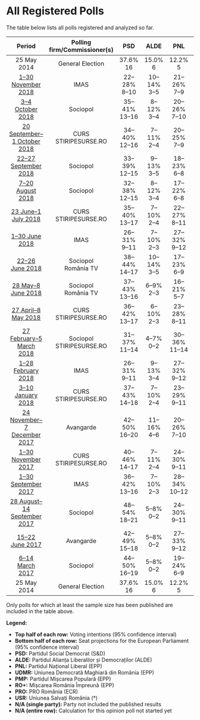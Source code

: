# All Registered Polls

The table below lists all polls registered and analyzed so far.

| Period     | Polling firm/Commissioner(s) | PSD | ALDE | PNL | UDMR | PMP | RO+ | PRO | USR |
|:----------:|:----------------------------:|:--:|:--:|:--:|:--:|:--:|:--:|:--:|:--:|
| 25 May 2014 | General Election | 37.6% <br> 16 | 15.0% <br> 6 | 12.2% <br> 5 | 6.3% <br> 2 | 6.2% <br> 2 | 0.0% <br> 0 | 0.0% <br> 0 | 0.0% <br> 0 |
| [1–30 November 2018](2018-11-30-IMAS.html) | IMAS | 22–28% <br> 8–10 | 10–14% <br> 3–5 | 21–26% <br> 7–9 | 5–7% <br> 0–2 | 1–3% <br> 0 | 7–10% <br> 2–3 | N/A <br> N/A | 13–17% <br> 4–6 |
| [3–4 October 2018](2018-10-04-Sociopol.html) | Sociopol | 35–41% <br> 13–16 | 8–12% <br> 3–4 | 20–26% <br> 7–10 | 3–6% <br> 0–2 | 1–2% <br> 0 | 4–7% <br> 0–2 | 4–7% <br> 0–2 | 5–8% <br> 0–3 |
| [20 September–1 October 2018](2018-10-01-CURS.html) | CURS <br> STIRIPESURSE.RO | 34–40% <br> 12–16 | 7–11% <br> 2–4 | 20–25% <br> 7–9 | 4–6% <br> 0–2 | 4–6% <br> 0–2 | 4–6% <br> 0–2 | 5–8% <br> 0–2 | 6–10% <br> 2–3 |
| [22–27 September 2018](2018-09-27-Sociopol.html) | Sociopol | 33–39% <br> 12–15 | 9–13% <br> 3–5 | 18–23% <br> 6–8 | 3–5% <br> 0–2 | 1–3% <br> 0 | 6–10% <br> 2–3 | 6–9% <br> 2–3 | 3–5% <br> 0–2 |
| [7–20 August 2018](2018-08-20-Sociopol.html) | Sociopol | 32–38% <br> 12–15 | 8–12% <br> 3–4 | 17–22% <br> 6–8 | 3–5% <br> 0–2 | 2–4% <br> 0 | 11–15% <br> 4–6 | 2–4% <br> 0 | 6–10% <br> 2–3 |
| [23 June–1 July 2018](2018-07-01-CURS.html) | CURS <br> STIRIPESURSE.RO | 35–40% <br> 13–17 | 7–10% <br> 2–4 | 22–27% <br> 8–11 | 4–7% <br> 0–2 | 3–5% <br> 0–2 | 4–7% <br> 0–2 | 4–7% <br> 0–2 | 6–9% <br> 2–3 |
| [1–30 June 2018](2018-06-30-IMAS.html) | IMAS | 26–31% <br> 9–11 | 7–10% <br> 2–3 | 27–32% <br> 9–12 | 4–6% <br> 0–2 | 2–4% <br> 0 | 7–10% <br> 2–3 | N/A <br> N/A | 10–13% <br> 3–5 |
| [22–26 June 2018](2018-06-26-Sociopol.html) | Sociopol <br> România TV | 38–44% <br> 14–17 | 10–14% <br> 3–5 | 17–23% <br> 6–9 | 3–6% <br> 0–2 | 1–2% <br> 0 | 6–9% <br> 2–3 | 4–7% <br> 0–2 | 6–9% <br> 2–3 |
| [28 May–8 June 2018](2018-06-08-Sociopol.html) | Sociopol <br> România TV | 37–43% <br> 13–16 | 6–9% <br> 2–3 | 16–21% <br> 5–7 | 4–7% <br> 0–2 | 1–2% <br> 0 | 6–10% <br> 2–3 | 2–4% <br> 0 | 7–11% <br> 2–4 |
| [27 April–8 May 2018](2018-05-08-CURS.html) | CURS <br> STIRIPESURSE.RO | 36–42% <br> 13–17 | 6–10% <br> 2–3 | 23–28% <br> 8–11 | 5–8% <br> 0–3 | 4–6% <br> 0–2 | 2–4% <br> 0 | 2–4% <br> 0 | 5–8% <br> 0–3 |
| [27 February–5 March 2018](2018-03-05-Sociopol.html) | Sociopol <br> STIRIPESURSE.RO | 31–37% <br> 11–14 | 4–7% <br> 0–2 | 30–36% <br> 11–14 | 5–8% <br> 0–2 | 4–7% <br> 0–2 | N/A <br> N/A | N/A <br> N/A | 10–14% <br> 3–5 |
| [1–28 February 2018](2018-02-28-IMAS.html) | IMAS | 26–31% <br> 9–11 | 9–13% <br> 3–4 | 27–32% <br> 9–12 | 5–8% <br> 0–2 | 3–6% <br> 0–2 | N/A <br> N/A | N/A <br> N/A | 9–13% <br> 3–4 |
| [3–10 January 2018](2018-01-10-CURS.html) | CURS <br> STIRIPESURSE.RO | 37–43% <br> 14–18 | 7–10% <br> 2–4 | 23–29% <br> 9–11 | 5–7% <br> 0–2 | 4–6% <br> 0–2 | 1–3% <br> 0 | 1–3% <br> 0 | 4–6% <br> 0–2 |
| [24 November–7 December 2017](2017-12-07-Avangarde.html) | Avangarde | 42–50% <br> 16–20 | 11–16% <br> 4–6 | 20–26% <br> 7–10 | 4–7% <br> 0–2 | 3–6% <br> 0–2 | N/A <br> N/A | N/A <br> N/A | 4–7% <br> 0–2 |
| [1–30 November 2017](2017-11-30-CURS.html) | CURS <br> STIRIPESURSE.RO | 40–46% <br> 14–17 | 7–11% <br> 2–4 | 24–30% <br> 9–11 | 5–8% <br> 0–2 | 5–8% <br> 0–2 | N/A <br> N/A | N/A <br> N/A | 4–6% <br> 0–2 |
| [1–30 September 2017](2017-09-30-IMAS.html) | IMAS | 36–42% <br> 13–16 | 7–10% <br> 2–3 | 28–34% <br> 10–12 | 4–7% <br> 0–2 | 2–4% <br> 0 | N/A <br> N/A | N/A <br> N/A | 5–9% <br> 2–3 |
| [28 August–14 September 2017](2017-09-14-Sociopol.html) | Sociopol | 48–54% <br> 18–21 | 5–8% <br> 0–2 | 24–30% <br> 9–11 | 3–5% <br> 0–2 | 2–4% <br> 0 | N/A <br> N/A | N/A <br> N/A | 6–9% <br> 2–3 |
| [15–22 June 2017](2017-06-22-Avangarde.html) | Avangarde | 42–49% <br> 15–18 | 5–8% <br> 0–2 | 27–33% <br> 9–12 | 2–4% <br> 0 | 4–7% <br> 0–2 | N/A <br> N/A | N/A <br> N/A | 7–11% <br> 2–4 |
| [6–14 March 2017](2017-03-14-Sociopol.html) | Sociopol | 44–50% <br> 16–19 | 5–8% <br> 0–2 | 19–24% <br> 6–9 | 4–6% <br> 0–2 | 2–4% <br> 0 | N/A <br> N/A | N/A <br> N/A | 10–14% <br> 3–5 |
| 25 May 2014 | General Election | 37.6% <br> 16 | 15.0% <br> 6 | 12.2% <br> 5 | 6.3% <br> 2 | 6.2% <br> 2 | 0.0% <br> 0 | 0.0% <br> 0 | 0.0% <br> 0 |

Only polls for which at least the sample size has been published are included in the table above.

**Legend:**
+ **Top half of each row:** Voting intentions (95% confidence interval)
+ **Bottom half of each row:** Seat projections for the European Parliament (95% confidence interval)
+ **PSD:** Partidul Social Democrat (S&D)
+ **ALDE:** Partidul Alianța Liberalilor și Democraților (ALDE)
+ **PNL:** Partidul Național Liberal (EPP)
+ **UDMR:** Uniunea Democrată Maghiară din România (EPP)
+ **PMP:** Partidul Mișcarea Populară (EPP)
+ **RO+:** Mișcarea România Împreună (EPP)
+ **PRO:** PRO România (ECR)
+ **USR:** Uniunea Salvați România (*)
+ **N/A (single party):** Party not included the published results
+ **N/A (entire row):** Calculation for this opinion poll not started yet


